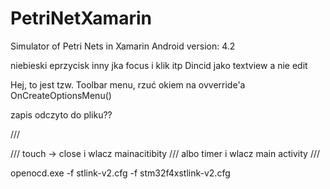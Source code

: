 # PetriNetXamarin
Simulator of Petri Nets in Xamarin
Android version: 4.2


niebieski eprzycisk inny jka focus i klik itp
Dincid jako textview a nie edit

Hej, to jest tzw. Toolbar menu, rzuć okiem na ovverride'a  OnCreateOptionsMenu()

zapis odczyto do pliku??

/// <summary>
/// touch -> close i wlacz mainacitibity
/// albo timer i wlacz main activity
/// </summary>

openocd.exe -f stlink-v2.cfg -f stm32f4xstlink-v2.cfg
